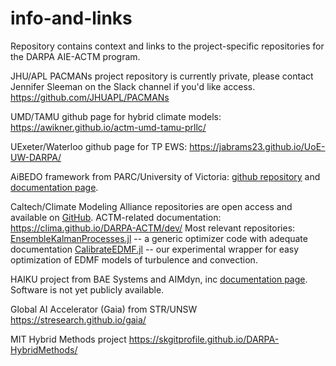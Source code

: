 # info-and-links
Repository contains context and links to the project-specific repositories for the DARPA AIE-ACTM program. 

JHU/APL PACMANs project repository is currently private, please contact Jennifer Sleeman on the Slack channel if you'd like access. 
https://github.com/JHUAPL/PACMANs

UMD/TAMU github page for hybrid climate models: 
https://awikner.github.io/actm-umd-tamu-prllc/

UExeter/Waterloo github page for TP EWS: 
https://jabrams23.github.io/UoE-UW-DARPA/

AiBEDO framework from PARC/University of Victoria: [github repository]( 
https://github.com/kramea/aibedo/) and 
[documentation page](https://aibedo.readthedocs.io/).

Caltech/Climate Modeling Alliance repositories are open access and available on [GitHub](https://github.com/CliMA). 
ACTM-related documentation: https://clima.github.io/DARPA-ACTM/dev/
Most relevant repositories: 
[EnsembleKalmanProcesses.jl](https://github.com/CliMA/EnsembleKalmanProcesses.jl) -- a generic optimizer code with adequate documentation 
[CalibrateEDMF.jl](https://github.com/CliMA/CalibrateEDMF.jl) -- our experimental wrapper for easy optimization of EDMF models of turbulence and convection.

HAIKU project from BAE Systems and AIMdyn, inc 
[documentation page](https://bae-systems-haiku.github.io/HAIKU/). 
Software is not yet publicly available.

Global AI Accelerator (Gaia) from STR/UNSW 
https://stresearch.github.io/gaia/

MIT Hybrid Methods project
https://skgitprofile.github.io/DARPA-HybridMethods/
